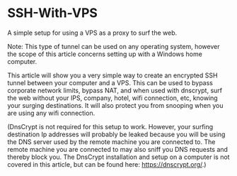 # SSH-With-VPS
A simple setup for using a VPS as a proxy to surf the web.

Note: This type of tunnel can be used on any operating system, however the scope
of this article concerns setting up with a Windows home computer.

This article will show you a very simple way to create an encrypted SSH tunnel
between your computer and a VPS.  This can be used to bypass corporate network
limits, bypass NAT, and when used with dnscrypt, surf the web without your IPS,
company, hotel, wifi connection, etc, knowing your surging destinations.  It
will also protect you from snooping when you are using any wifi connection.

(DnsCrypt is not required for this setup to work.  However, your surfing
destination Ip addresses will probably be leaked because you will be using the
DNS server used by the remote machine you are connected to.  The remote machine
you are connected to may also sniff you DNS requests and thereby block you. The
DnsCrypt installation and setup on a computer is not covered in this article,
but can be found here: https://dnscrypt.org/.)

